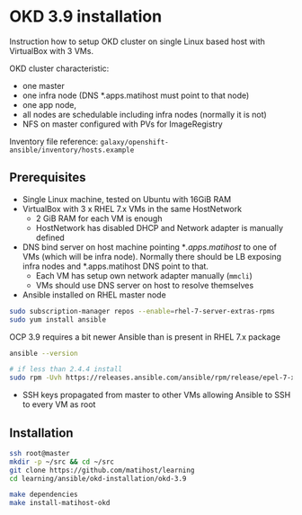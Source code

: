# OKD 3.9 installation

Instruction how to setup OKD cluster on single Linux based host with VirtualBox with 3 VMs.

OKD cluster characteristic:

* one master
* one infra node (DNS *.apps.matihost must point to that node)
* one app node,
* all nodes are schedulable including infra nodes (normally it is not)
* NFS on master configured with PVs for ImageRegistry

Inventory file reference: `galaxy/openshift-ansible/inventory/hosts.example`

## Prerequisites

* Single Linux machine, tested on Ubuntu with 16GiB  RAM
* VirtualBox with 3 x RHEL 7.x VMs in the same HostNetwork
  * 2 GiB RAM for each VM is enough
  * HostNetwork has disabled DHCP and Network adapter is manually defined
* DNS bind server on host machine pointing **.apps.matihost*  to one of VMs (which will be infra node). Normally there should be LB exposing infra nodes and *.apps.matihost DNS point to that.
  * Each VM has setup own network adapter manually (`mmcli`)
  * VMs should use DNS server on host to resolve themselves
* Ansible installed on RHEL master node

```bash
sudo subscription-manager repos --enable=rhel-7-server-extras-rpms
sudo yum install ansible
```

OCP 3.9 requires a bit newer Ansible than is present in RHEL 7.x package

```bash
ansible --version

# if less than 2.4.4 install
sudo rpm -Uvh https://releases.ansible.com/ansible/rpm/release/epel-7-x86_64/ansible-2.4.4.0-1.el7.ans.noarch.rpm
```

* SSH keys propagated from master to other VMs allowing Ansible to SSH to every VM as root

## Installation

```bash
ssh root@master
mkdir -p ~/src && cd ~/src
git clone https://github.com/matihost/learning
cd learning/ansible/okd-installation/okd-3.9

make dependencies
make install-matihost-okd
```